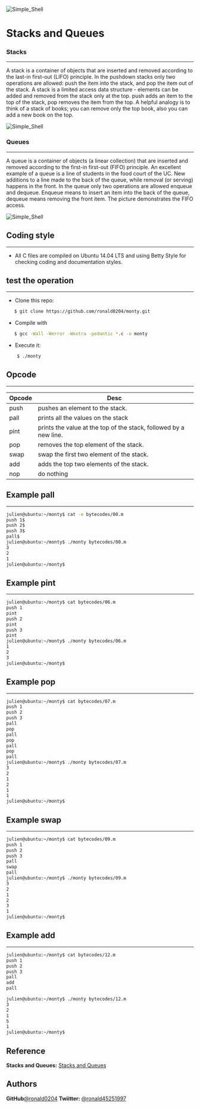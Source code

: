 ![Simple_Shell](https://blog.robertelder.org/images/fifo-lifo-harmful-stacks-queues_stack-in-stack-out-multiple_1000x600_q85.jpeg)   
# Stacks and Queues

### Stacks
---

A stack is a container of objects that are inserted and removed according to the last-in first-out (LIFO) principle. In the pushdown stacks only two operations are allowed: push the item into the stack, and pop the item out of the stack. A stack is a limited access data structure - elements can be added and removed from the stack only at the top. push adds an item to the top of the stack, pop removes the item from the top. A helpful analogy is to think of a stack of books; you can remove only the top book, also you can add a new book on the top.

![Simple_Shell](https://www.cs.cmu.edu/~adamchik/15-121/lectures/Stacks%20and%20Queues/pix/stack.bmp) 

### Queues
------

A queue is a container of objects (a linear collection) that are inserted and removed according to the first-in first-out (FIFO) principle. An excellent example of a queue is a line of students in the food court of the UC. New additions to a line made to the back of the queue, while removal (or serving) happens in the front. In the queue only two operations are allowed enqueue and dequeue. Enqueue means to insert an item into the back of the queue, dequeue means removing the front item. The picture demonstrates the FIFO access.

![Simple_Shell](https://www.cs.cmu.edu/~adamchik/15-121/lectures/Stacks%20and%20Queues/pix/queue.bmp)

## Coding style
--------
- All C files are compiled on Ubuntu 14.04 LTS and using Betty Style for checking coding and documentation styles.

## test the operation
-----------------------------------
- Clone this repo:
 ```sh
    $ git clone https://github.com/ronald0204/monty.git
```
 - Compile with
 ```sh
    $ gcc -Wall -Werror -Wextra -pedantic *.c -o monty
```
- Execute it:

```sh
    $ ./monty
```

## Opcode
------------------- 
| Opcode | Desc |
| ------ | ------ |
| push | pushes an element to the stack. |
| pall | prints all the values on the stack |
| pint | prints the value at the top of the stack, followed by a new line. |
| pop | removes the top element of the stack. |
| swap | swap the first two element of the stack. |
| add | adds the top two elements of the stack. |
| nop | do nothing |

## Example pall
-------------
```sh
julien@ubuntu:~/monty$ cat -e bytecodes/00.m
push 1$
push 2$
push 3$
pall$
julien@ubuntu:~/monty$ ./monty bytecodes/00.m
3
2
1
julien@ubuntu:~/monty$
```
## Example pint
-----------
```sh
julien@ubuntu:~/monty$ cat bytecodes/06.m 
push 1
pint
push 2
pint
push 3
pint
julien@ubuntu:~/monty$ ./monty bytecodes/06.m 
1
2
3
julien@ubuntu:~/monty$ 
```
## Example pop
-----------
```sh
julien@ubuntu:~/monty$ cat bytecodes/07.m 
push 1
push 2
push 3
pall
pop
pall
pop
pall
pop
pall
julien@ubuntu:~/monty$ ./monty bytecodes/07.m 
3
2
1
2
1
1
julien@ubuntu:~/monty$ 
```

## Example swap
-----------
```sh
julien@ubuntu:~/monty$ cat bytecodes/09.m 
push 1
push 2
push 3
pall
swap
pall
julien@ubuntu:~/monty$ ./monty bytecodes/09.m 
3
2
1
2
3
1
julien@ubuntu:~/monty$ 
```
## Example add
-----------
```sh
julien@ubuntu:~/monty$ cat bytecodes/12.m 
push 1
push 2
push 3
pall
add
pall

julien@ubuntu:~/monty$ ./monty bytecodes/12.m 
3
2
1
5
1
julien@ubuntu:~/monty$
```

## Reference
 **Stacks and Queues:** [Stacks and Queues](https://www.cs.cmu.edu/~adamchik/15-121/lectures/Stacks%20and%20Queues/Stacks%20and%20Queues.html)
 
## Authors
  **GitHub**[@ronald0204](https://github.com/ronald0204)
 **Twiitter:** [@ronald45251997](https://twitter.com/ronald45251997)